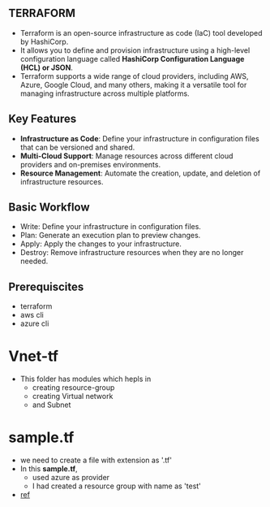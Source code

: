 TERRAFORM 
-----------
* Terraform is an open-source infrastructure as code (IaC) tool developed by HashiCorp. 
* It allows you to define and provision infrastructure using a high-level configuration language called **HashiCorp Configuration Language (HCL) or JSON**. 
* Terraform supports a wide range of cloud providers, including AWS, Azure, Google Cloud, and many others, making it a versatile tool for managing infrastructure across multiple platforms.
## Key Features
* **Infrastructure as Code**: Define your infrastructure in configuration files that can be versioned and shared.
* **Multi-Cloud Support**: Manage resources across different cloud providers and on-premises environments.
* **Resource Management**: Automate the creation, update, and deletion of infrastructure resources.
## Basic Workflow
* Write: Define your infrastructure in configuration files.
* Plan: Generate an execution plan to preview changes.
* Apply: Apply the changes to your infrastructure.
* Destroy: Remove infrastructure resources when they are no longer needed.
## Prerequiscites
* terraform 
* aws cli
* azure cli
# Vnet-tf
* This folder has modules which hepls in
   * creating resource-group
   * creating Virtual network
   * and Subnet 
# sample.tf
* we need to create a file with extension as '.tf'
* In this **sample.tf**,
   * used azure as provider 
   * I had created a resource group with name as 'test'
* [ref](https://github.com/Srikanthkovuri/azure-terraform/blob/main/sample.tf)
